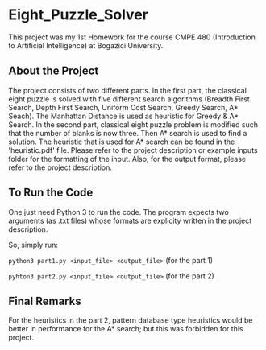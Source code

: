 # Eight_Puzzle_Solver
This project was my 1st Homework for the course CMPE 480 (Introduction to Artificial Intelligence) at Bogazici University.

## About the Project
The project consists of two different parts. In the first part, the classical eight puzzle is solved with five different search algorithms (Breadth First Search, Depth First Search, Uniform Cost Search, Greedy Search, A* Seach).
The Manhattan Distance is used as heuristic for Greedy & A* Search. In the second part, classical eight puzzle problem is modified such that the number of blanks is now three. Then A* search is used to find a solution. The heuristic that is used for 
A* search can be found in the 'heuristic.pdf' file. Please refer to the project description or example inputs folder for the formatting of the input. Also, for the output format, please refer to the project description.

## To Run the Code
One just need Python 3 to run the code. The program expects two arguments (as .txt files) whose formats are explicity written in the project description.

So, simply run:

```python3 part1.py <input_file> <output_file>```   (for the part 1)

```pyhton3 part2.py <input_file> <output_file>```   (for the part 2)

## Final Remarks
For the heuristics in the part 2, pattern database type heuristics would be better in performance for the A* search; but this was forbidden for this project.

